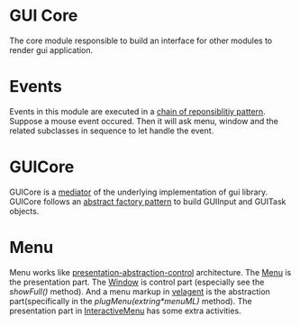 GUI Core
=========

The core module responsible to build an interface for other modules to render gui application.

Events
=======

Events in this module are executed in a [chain of reponsiblitiy pattern](http://en.wikipedia.org/wiki/Chain-of-responsibility_pattern). Suppose a mouse event occured. Then it will ask menu, window and the related subclasses in sequence to let handle the event.

GUICore
=======

GUICore is a [mediator](http://en.wikipedia.org/wiki/Abstract_factory_pattern) of the underlying implementation of gui library. GUICore follows an [abstract factory pattern](http://en.wikipedia.org/wiki/Abstract_factory_pattern) to build GUIInput and GUITask objects.


Menu
=====

Menu works like [presentation-abstraction-control](http://en.wikipedia.org/wiki/Presentation-abstraction-control) architecture. The [Menu](vsrc/Menu.vala) is the presentation part. The [Window](vsrc/Window.vala) is control part (especially see the _showFull()_ method). And a menu markup in [velagent](../velagent/README.md) is the abstraction part(specifically in the _plugMenu(extring\*menuML)_ method). The presentation part in [InteractiveMenu](vsrc/InteractiveMenu.vala) has some extra activities.
